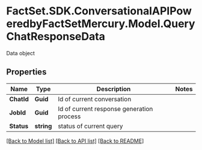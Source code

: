 # FactSet.SDK.ConversationalAPIPoweredbyFactSetMercury.Model.QueryChatResponseData
Data object

## Properties

Name | Type | Description | Notes
------------ | ------------- | ------------- | -------------
**ChatId** | **Guid** | Id of current conversation | 
**JobId** | **Guid** | Id of current response generation process | 
**Status** | **string** | status of current query | 

[[Back to Model list]](../README.md#documentation-for-models) [[Back to API list]](../README.md#documentation-for-api-endpoints) [[Back to README]](../README.md)

